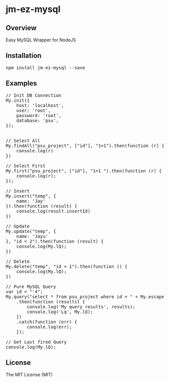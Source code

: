 # jm-ez-mysql

## Overview
Easy MySQL Wrapper for NodeJS

## Installation
<pre>
npm install jm-ez-mysql --save
</pre>

## Examples
<pre>
// Init DB Connection
My.init({
    host: 'localhost',
    user: 'root',
    password: 'root',
    database: 'psu',
});


// Select All
My.findAll("psu_project", ["id"], "1=1").then(function (r) {
    console.log(r)
})

// Select First
My.first("psu_project", ["id"], "1=1 ").then(function (r) {
    console.log(r);
});

// Insert
My.insert("temp", {
    name: 'Jay'
}).then(function (result) {
    console.log(result.insertId)
})

// Update
My.update("temp", {
    name: 'Jayu'
}, "id = 2").then(function (result) {
    console.log(My.lQ);
})

// Delete
My.delete("temp", "id = 1").then(function () {
    console.log(My.lQ);
})

// Pure MySQL Query
var id = "'4";
My.query("select * from psu_project where id = " + My.escape(id))
    .then(function (results) {
        console.log('My query results', results);
        console.log('Lq', My.lQ);
    })
    .catch(function (err) {
        console.log(err);
    });

// Get Last fired Query
console.log(My.lQ);
</pre>

## License
The MIT License (MIT)